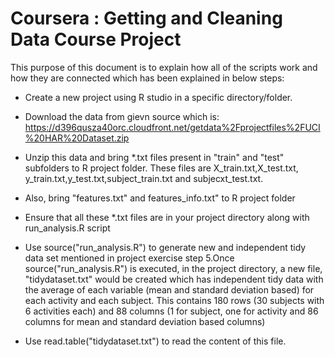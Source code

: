 # Coursera : Getting and Cleaning Data Course Project
This purpose of this document is to explain how all of the scripts work and how they are connected which has been explained in below steps:
* Create a new project using R studio in a specific directory/folder.

* Download the data from gievn source which is: 
https://d396qusza40orc.cloudfront.net/getdata%2Fprojectfiles%2FUCI%20HAR%20Dataset.zip 

* Unzip this data and bring *.txt files present in "train" and "test" subfolders to R project folder. These files are X_train.txt,X_test.txt, y_train.txt,y_test.txt,subject_train.txt and subjecxt_test.txt.

* Also, bring "features.txt" and features_info.txt" to R project folder

* Ensure that all these *.txt files are in your project directory along with run_analysis.R script

* Use source("run_analysis.R") to generate new and independent tidy data set mentioned in project exercise step 5.Once source("run_analysis.R") is executed, in the project directory, a new file, "tidydataset.txt" would be created which has independent tidy data with the average of each variable (mean and standard deviation based) for each activity and each subject. This contains 180 rows (30 subjects with 6 activities each) and 88 columns (1 for subject, one for activity and 86 columns for mean and standard deviation based columns)

* Use read.table("tidydataset.txt") to read the content of this file.
